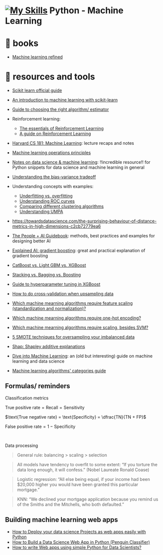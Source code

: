 # [![My Skills](https://skills.thijs.gg/icons?i=py)](https://skills.thijs.gg) Python - Machine Learning

# 📖 books
- [Machine learning refined](https://jermwatt.github.io/machine_learning_refined/)

# 🔨 resources and tools
- [Scikit learn official guide](https://scikit-learn.org/stable/user_guide.html)
- [An introduction to machine learning with scikit-learn](https://scikit-learn.org/stable/tutorial/basic/tutorial.html)
- [Guide to choosing the right algorithm/ estimator](https://scikit-learn.org/stable/tutorial/machine_learning_map/)
- Reinforcement learning:
	- [The essentials of Reinforcement Learning](https://towardsdatascience.com/reinforcement-learning-101-e24b50e1d292)
	- [A guide on Reinforcement Learning](https://deepsense.ai/what-is-reinforcement-learning-the-complete-guide/)
- [Harvard CS 181: Machine Learning](https://harvard-ml-courses.github.io/cs181-web/): lecture recaps and notes
- [Machine learning operations principles](https://ml-ops.org/content/mlops-principles)
- [Notes on data science & machine learning](https://chrisalbon.com/): ‼️incredible resource‼️ for Python snippets for data science and machine learning in general
- [Understanding the bias-variance tradeoff](http://scott.fortmann-roe.com/docs/BiasVariance.html)
- Understanding concepts with examples:
	- [Underfitting vs. overfitting](https://scikit-learn.org/stable/auto_examples/model_selection/plot_underfitting_overfitting.html)
	- [Understanding ROC curves](http://www.navan.name/roc/)
	- [Comparing different clustering algorithms](https://scikit-learn.org/stable/auto_examples/cluster/plot_cluster_comparison.html)
	- [Understanding UMPA](https://pair-code.github.io/understanding-umap/)
- https://towardsdatascience.com/the-surprising-behaviour-of-distance-metrics-in-high-dimensions-c2cb72779ea6

- [The People + AI Guidebook](https://pair.withgoogle.com/guidebook/): methods, best practices and examples for designing better AI
- [Explained AI: gradient boosting](https://explained.ai/gradient-boosting/): great and practical explanation of gradient boosting
- [CatBoost vs. Light GBM vs. XGBoost](https://towardsdatascience.com/catboost-vs-light-gbm-vs-xgboost-5f93620723db)
- [Stacking vs. Bagging vs. Boosting](https://mksaad.wordpress.com/2019/12/21/stacking-vs-bagging-vs-boosting/)
- [Guide to hyperparameter tuning in XGBoost](https://www.analyticsvidhya.com/blog/2016/03/complete-guide-parameter-tuning-xgboost-with-codes-python/)
- [How to do cross-validation when upsampling data](https://kiwidamien.github.io/how-to-do-cross-validation-when-upsampling-data.html)
- [Which machine mearning algorithms require feature scaling (standardization and normalization)?](https://www.kaggle.com/getting-started/159643)
- [Which machine mearning algorithms require one-hot encoding?](https://stats.stackexchange.com/questions/288095/what-algorithms-require-one-hot-encoding)
- [Which machine mearning algorithms require scaling, besides SVM?](https://stats.stackexchange.com/questions/244507/what-algorithms-need-feature-scaling-beside-from-svm)
- [5 SMOTE techniques for oversampling your imbalanced data](https://towardsdatascience.com/5-smote-techniques-for-oversampling-your-imbalance-data-b8155bdbe2b5)


- [Shap: Shapley additive explanations](https://towardsdatascience.com/a-novel-approach-to-feature-importance-shapley-additive-explanations-d18af30fc21b)
- [Dive into Machine Learning](https://github.com/metjush/dive-into-machine-learning): an (old but interesting) guide on machine learning and data science
- [Machine learning algorithms' categories guide](https://chart-studio.plotly.com/create/?fid=SolClover%3A40&utm_source=pocket_mylist#/)



## Formulas/ reminders

Classification metrics

$\text{True positive rate} = \text{Recall} = \text{Sensitivity}$

$\text{True negative rate} = \text{Specificity} = \dfrac{TN}{TN + FP}$

$\text{False positive rate} = 1 - \text{Specificity}$

<br>

Data processing
> General rule: balancing > scaling > selection

> All models have tendency to overfit to some extent: “If you torture the data long enough, it will confess.” (Nobel Laureate Ronald Coase)

> Logistic regression: “All else being equal, if your income had been $20,000 higher you would have been granted this particular mortgage.”

> KNN: “We declined your mortgage application because you remind us of the Smiths and the Mitchells, who both defaulted.”



## Building machine learning web apps
- [How to Deploy your data science Projects as web apps easily with Python](https://towardsdatascience.com/how-to-deploy-your-data-science-as-web-apps-easily-with-python-955dd462a9b5)
- [How to Build a Data Science Web App in Python (Penguin Classifier)](https://towardsdatascience.com/how-to-build-a-data-science-web-app-in-python-penguin-classifier-2f101ac389f3)
- [How to write Web apps using simple Python for Data Scientists?](https://towardsdatascience.com/how-to-write-web-apps-using-simple-python-for-data-scientists-a227a1a01582)

